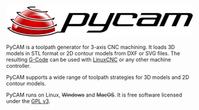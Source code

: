 ![PyCAM Logo](img/pycam-logo-600.png)

PyCAM is a toolpath generator for 3-axis CNC machining.
It loads 3D models in STL format or 2D contour models from DXF or SVG files.
The resulting [G-Code](https://en.wikipedia.org/wiki/G-code) can be used
with [LinuxCNC](http://www.linuxcnc.org/) or any other machine controller.

PyCAM supports a wide range of toolpath strategies for 3D models and 2D contour models.

PyCAM runs on Linux, <del>Windows</del> and <del>MacOS</del>. It is free software licensed under the
[GPL v3](https://www.gnu.org/licenses/gpl-3.0).
